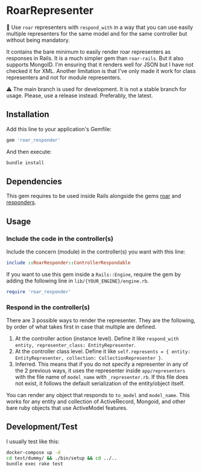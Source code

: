 # RoarRepresenter

📗 Use `roar` representers with `respond_with` in a way that you can use easily multiple representers for the same model and for the same controller but without being mandatory.

It contains the bare minimum to easily render roar representers as responses in Rails. It is a much simpler gem than `roar-rails`. But it also supports MongoID.
I'm ensuring that it renders well for JSON but I have not checked it for XML.
Another limitation is that I've only made it work for class representers and not for module representers.

⚠️ The main branch is used for development. It is not a stable branch for usage.
Please, use a release instead. Preferably, the latest.

## Installation

Add this line to your application's Gemfile:

```ruby
gem 'roar_responder'
```

And then execute:

```bash
bundle install
```

## Dependencies

This gem requires to be used inside Rails alongside the gems [roar](https://github.com/trailblazer/roar) and [responders](https://github.com/heartcombo/responders).

## Usage

### Include the code in the controller(s)

Include the concern (module) in the controller(s) you want with this line:

```ruby
include ::RoarResponder::ControllerRespondable
```

If you want to use this gem inside a `Rails::Engine`, require the gem by adding the following line in `lib/{YOUR_ENGINE}/engine.rb`.

```ruby
require 'roar_responder'
```

### Respond in the controller(s)

There are 3 possible ways to render the representer. They are the following, by order of what takes first in case that multiple are defined.

1. At the controller action (instance level). Define it like `respond_with entity, representer_class: EntityRepresenter`.
2. At the controller class level. Define it like `self.represents = { entity: EntityRepresenter, collection: CollectionRepresenter }`.
3. Inferred. This means that if you do not specify a representer in any of the 2 previous ways, it uses the representer inside `app/representers` with the file name of `model_name` with `_representer.rb`. If this file does not exist, it follows the default serialization of the entity/object itself.

You can render any object that responds to `to_model` and `model_name`. This works for any entity and collection of ActiveRecord, Mongoid, and other bare ruby objects that use ActiveModel features.

## Development/Test

I usually test like this:

```bash
docker-compose up -d
cd test/dummy/ && ./bin/setup && cd ../..
bundle exec rake test
```
